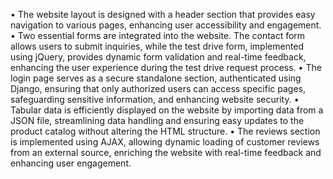 • The website layout is designed with a header section that provides easy navigation to various
pages, enhancing user accessibility and engagement.
• Two essential forms are integrated into the website. The contact form allows users to submit
inquiries, while the test drive form, implemented using jQuery, provides dynamic form
validation and real-time feedback, enhancing the user experience during the test drive request
process.
• The login page serves as a secure standalone section, authenticated using Django, ensuring
that only authorized users can access specific pages, safeguarding sensitive information, and
enhancing website security.
• Tabular data is efficiently displayed on the website by importing data from a JSON file,
streamlining data handling and ensuring easy updates to the product catalog without altering
the HTML structure.
• The reviews section is implemented using AJAX, allowing dynamic loading of customer
reviews from an external source, enriching the website with real-time feedback and enhancing
user engagement.
